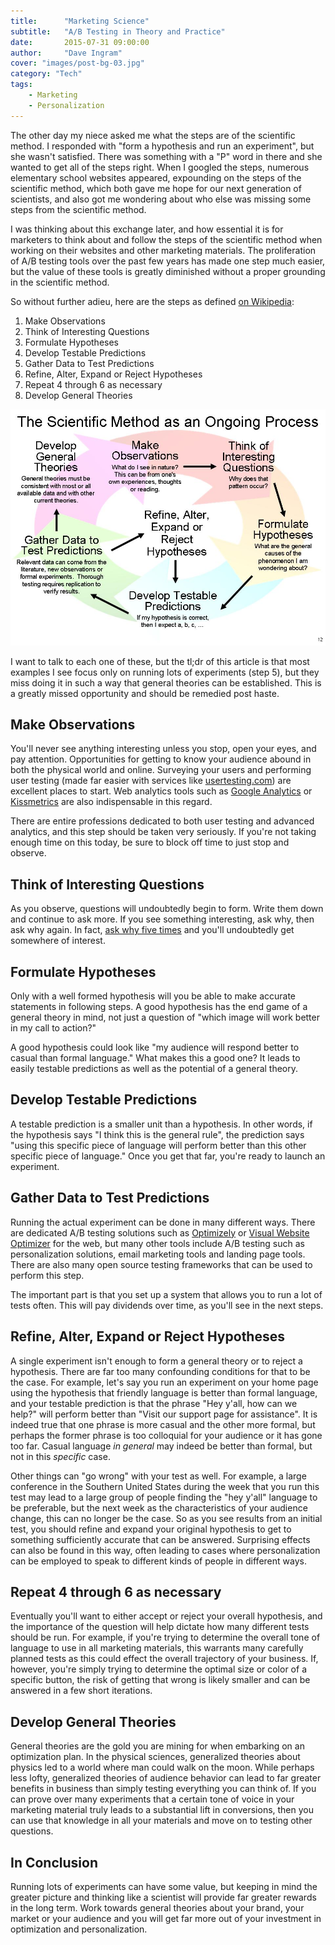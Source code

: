 ```yaml
---
title:      "Marketing Science"
subtitle:   "A/B Testing in Theory and Practice"
date:       2015-07-31 09:00:00
author:     "Dave Ingram"
cover: "images/post-bg-03.jpg"
category: "Tech"
tags:
    - Marketing
    - Personalization
---
```


The other day my niece asked me what the steps are of the scientific method.
I responded with "form a hypothesis and run an experiment", but
she wasn't satisfied. There was something with a "P" word in there and she
wanted to get all of the steps right. When I googled the steps, numerous
elementary school websites appeared, expounding on the steps of the
scientific method, which both gave me hope for our next generation of scientists,
and also got me wondering about who else was missing some steps from the scientific
method.

I was thinking about this exchange later, and how essential it is for marketers
to think about and follow the steps of the scientific method when working on their
websites and other marketing materials. The proliferation of A/B testing tools over
the past few years has made one step much easier, but the value of these tools is
greatly diminished without a proper grounding in the scientific method.

So without further adieu, here are the steps as defined [on Wikipedia](http://en.wikipedia.org/wiki/Scientific_method):

1. Make Observations
2. Think of Interesting Questions
3. Formulate Hypotheses
4. Develop Testable Predictions
5. Gather Data to Test Predictions
6. Refine, Alter, Expand or Reject Hypotheses
7. Repeat 4 through 6 as necessary
8. Develop General Theories

![The Scientific Method](/images/Scientific_Method_3.jpg "The Scientific Method")

I want to talk to each one of these, but the tl;dr of this article is that
most examples I see focus only on running lots of experiments (step 5), but they miss
doing it in such a way that general theories can be established. This is a greatly
missed opportunity and should be remedied post haste.

## Make Observations

You'll never see anything interesting unless you stop, open your eyes, and pay
attention. Opportunities for getting to know your audience abound in both the
physical world and online. Surveying your users and performing user testing
(made far easier with services like [usertesting.com](http://usertesting.com)) are
excellent places to start. Web analytics tools such as [Google Analytics](http://google.com/analytics)
or [Kissmetrics](http://kissmetrics.com) are also indispensable in this regard.

There are entire professions dedicated to both user testing and advanced analytics,
and this step should be taken very seriously. If you're not taking enough time
on this today, be sure to block off time to just stop and observe.

## Think of Interesting Questions

As you observe, questions will undoubtedly begin to form. Write them down and
continue to ask more. If you see something interesting, ask why, then ask why
again. In fact, [ask why five times](https://en.wikipedia.org/wiki/5_Whys) and
you'll undoubtedly get somewhere of interest.

## Formulate Hypotheses

Only with a well formed hypothesis will you be able to make accurate statements
in following steps. A good hypothesis has the end game of a general theory in
mind, not just a question of "which image will work better in my call to action?"

A good hypothesis could look like "my audience will respond better to casual
than formal language." What makes this a good one? It leads to easily testable
predictions as well as the potential of a general theory.

## Develop Testable Predictions

A testable prediction is a smaller unit than a hypothesis. In other words, if
the hypothesis says "I think this is the general rule", the prediction says
"using this specific piece of language will perform better than this other
specific piece of language." Once you get that far, you're ready to launch an
experiment.

## Gather Data to Test Predictions

Running the actual experiment can be done in many different ways. There are
dedicated A/B testing solutions such as [Optimizely](http://optimizely.com) or
[Visual Website Optimizer](http://vwo.com) for the web, but many other tools
include A/B testing such as personalization solutions, email marketing tools
and landing page tools. There are also many open source testing frameworks that
can be used to perform this step.

The important part is that you set up a system that allows you to run a lot of
tests often. This will pay dividends over time, as you'll see in the next steps.

## Refine, Alter, Expand or Reject Hypotheses

A single experiment isn't enough to form a general theory or to reject a hypothesis.
There are far too many confounding conditions for that to be the case. For example,
let's say you run an experiment on your home page using the hypothesis that friendly
language is better than formal language, and your testable prediction is that
the phrase "Hey y'all, how can we help?" will perform better than "Visit our
support page for assistance". It is indeed true that one phrase is more casual
and the other more formal, but perhaps the former phrase is too colloquial for
your audience or it has gone too far. Casual language _in general_ may indeed
be better than formal, but not in this _specific_ case.

Other things can "go wrong" with your test as well. For example, a large conference
in the Southern United States during the week that you run this test may lead to
a large group of people finding the "hey y'all" language to be preferable, but
the next week as the characteristics of your audience change, this can no longer
be the case. So as you see results from an initial test, you should refine and
expand your original hypothesis to get to something sufficiently accurate that
can be answered. Surprising effects can also be found in this way, often leading
to cases where personalization can be employed to speak to different kinds of
people in different ways.

## Repeat 4 through 6 as necessary

Eventually you'll want to either accept or reject your overall hypothesis, and
the importance of the question will help dictate how many different tests should
be run. For example, if you're trying to determine the overall tone of language
to use in all marketing materials, this warrants many carefully planned tests
as this could effect the overall trajectory of your business. If, however, you're
simply trying to determine the optimal size or color of a specific button, the
risk of getting that wrong is likely smaller and can be answered in a few short
iterations.

## Develop General Theories

General theories are the gold you are mining for when embarking on an optimization
plan. In the physical sciences, generalized theories about physics led to a world
where man could walk on the moon. While perhaps less lofty, generalized theories
of audience behavior can lead to far greater benefits in business than simply
testing everything you can think of. If you can prove over many experiments that
a certain tone of voice in your marketing material truly leads to a substantial
lift in conversions, then you can use that knowledge in all your materials and
move on to testing other questions.

## In Conclusion

Running lots of experiments can have some value, but keeping in mind the greater
picture and thinking like a scientist will provide far greater rewards in the
long term. Work towards general theories about your brand, your market or your
audience and you will get far more out of your investment in optimization and
personalization.
